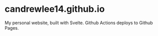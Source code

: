 # candrewlee14.github.io

My personal website, built with Svelte.
Github Actions deploys to Github Pages.
